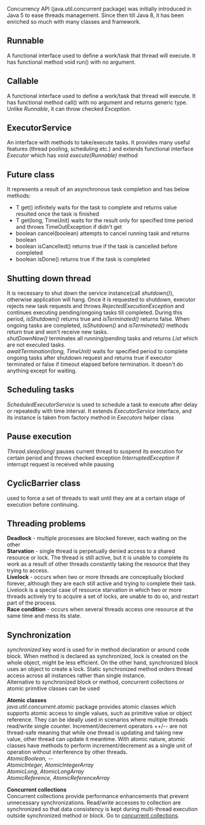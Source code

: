 Concurrency API (java.util.concurrent package) was initially introduced in Java 5 to ease threads management. Since then till Java 8, it has been enriched so much with many classes and framework.  

Runnable 
----
A functional interface used to define a work/task that thread will execute. It has functional method void run() with no argument.

Callable
----
A functional interface used to define a work/task that thread will execute. It has functional method call() with no argument and returns generic type. Unlike <i>Runnable</i>, it can throw checked <i>Exception</i>. 

ExecutorService
----
An interface with methods to take/execute tasks. It provides many useful features (thread pooling, scheduling etc.)
and extends functional interface <i>Executor</i> which has <i>void execute(Runnable)</i> method

Future class
----
It represents a result of an asynchronous task completion and has below methods:
<ul>
<li>T get() infinitely waits for the task to complete and returns value resulted once the task is finished</li>
<li>T get(long, TimeUnit) waits for the result only for specified time period and throws TimeOutException if didn't get</li>
<li>boolean cancel(boolean) attempts to cancel running task and returns boolean</li>
<li>boolean isCancelled() returns true if the task is cancelled before completed </li>
<li>boolean isDone() returns true if the task is completed</li>
</ul>

Shutting down thread
----
It is necessary to shut down the service instance(call <i>shutdown()</i>), otherwise application will hang.
Once it is requested to shutdown, executor rejects new task requests and throws <i>RejectedExecutionException</i> and 
continues executing pending/ongoing tasks till completed. During this period, <i>isShutdown()</i> returns true and <i>isTerminated()</i> returns false. When ongoing tasks are completed, <i>isShutdown()</i> and <i>isTerminated()</i> methods return true and won't receive new tasks.<br>
<i>shutDownNow()</i> terminates all running/pending tasks and returns <i>List<Runnable></i> which are not executed tasks.<br>
<i>awaitTermination(long, TimeUnit)</i> waits for specified period to complete ongoing tasks after shutdown request and returns true if executor terminated or false if timeout elapsed before termination. It doesn't do anything except for waiting.
   
Scheduling tasks
---
<i>ScheduledExecutorService</i> is used to schedule a task to execute after delay or repeatedly with time interval. It extends <i>ExecutorService</i> interface, and its instance is taken from factory method in <i>Executors</i> helper class


Pause execution
----
<i>Thread.sleep(long)</i> pauses current thread to suspend its execution for certain period and throws checked exception <i>InterruptedException</i> if interrupt request is received while pausing

CyclicBarrier class 
---
used to force a set of threads to wait until they are at a certain stage of execution before continuing.

Threading problems
---
<b>Deadlock</b> - multiple processes are blocked forever, each waiting on the other<br>
<b>Starvation</b> - single thread is perpetually denied access to a shared resource or lock. 
              The thread is still active, but it is unable to complete its work as a result of other
              threads constantly taking the resource that they trying to access.<br>
<b>Livelock</b> - occurs when two or more threads are conceptually blocked forever, although they
            are each still active and trying to complete their task. Livelock is a special case of resource
            starvation in which two or more threads actively try to acquire a set of locks, are unable to
            do so, and restart part of the process.<br>
<b>Race condition</b> - occurs when several threads access one resource at the same time and mess its state. 

 
Synchronization
---
<i>synchronized</i> key word is used for in method declaration or around code block. 
When method is declared as synchronized, lock is created on the whole object, might be less efficient.
On the other hand, synchronized block uses an object to create a lock. Static synchronized method orders thread access across all instances rather than single instance. <br>
Alternative to synchronized block or method, concurrent collections or atomic primitive classes can be used

<b>Atomic classes</b><br>
<i>java.util.concurrent.atomic</i> package provides atomic classes which supports atomic access to single values, such as primitive value or object reference. They can be ideally used in scenarios where multiple threads read/write single counter. Increment/decrement operators ++/-- are not thread-safe meaning that while one thread is updating and taking new value, other thread can update it meantime. With atomic nature, atomic classes have methods to perform increment/decrement as a single unit of operation without interference by other threads.<br>
<i>AtomicBoolean, -- </i><br>
<i>AtomicInteger, AtomicIntegerArray</i><br> 
<i>AtomicLong, AtomicLongArray</i><br>
<i>AtomicReference, AtomicReferenceArray</i><br> 

<b>Concurrent collections</b><br>
Concurrent collections provide performance enhancements that prevent unnecessary synchronizations. Read/write accesses to collection are synchronized so that data consistency is kept during multi-thread execution outside synchronized method or block. Go to <a href="concurrentcollections">concurrent collections</a>.

 